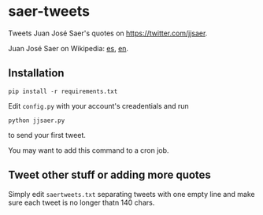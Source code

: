 saer-tweets
===========

Tweets Juan José Saer's quotes on https://twitter.com/jjsaer.

Juan José Saer on Wikipedia: [es](http://es.wikipedia.org/wiki/Juan_Jos%C3%A9_Saer), [en](http://en.wikipedia.org/wiki/Juan_Jos%C3%A9_Saer).

## Installation

```
pip install -r requirements.txt
```

Edit `config.py` with your account's creadentials and run

```
python jjsaer.py
```

to send your first tweet.

You may want to add this command to a cron job.

## Tweet other stuff or adding more quotes

Simply edit `saertweets.txt` separating tweets with one empty line and make sure each tweet is no longer thatn 140 chars.

